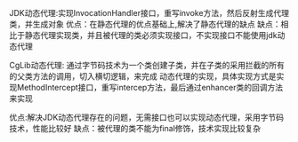 JDK动态代理:实现InvocationHandler接口，重写invoke方法，然后反射生成代理类，并生成对象
优点：在静态代理的优点基础上,解决了静态代理的缺点
缺点：相比于静态代理实现类，并且被代理的类必须实现接口，不实现接口不能使用jdk动态代理

CgLib动态代理: 通过字节码技术为一个类创建子类，并在子类的采用拦截的所有的父类方法的调用，切入横切逻辑，来完成
动态代理的实现，具体实现方式是实现MethodIntercept接口，重写intercep方法，最后通过enhancer类的回调方法来实现

优点:解决JDK动态代理存在的问题，无需接口也可以实现动态代理，采用字节码技术，性能比较好
缺点：被代理的类不能为final修饰，技术实现比较复杂